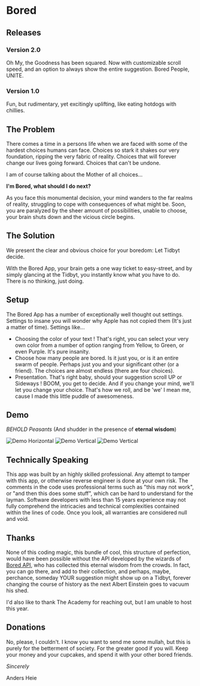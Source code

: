 # Bored

## Releases

### Version 2.0
Oh My, the Goodness has been squared. Now with customizable scroll speed, and an option to always show the entire suggestion. Bored People, UNITE.

### Version 1.0
Fun, but rudimentary, yet excitingly uplifting, like eating hotdogs with chillies.

## The Problem

There comes a time in a persons life when we are faced with some of the hardest choices humans can face. Choices so stark it shakes our very foundation, ripping the very fabric of reality. Choices that will forever change our lives going forward. Choices that can't be undone.

I am of course talking about the Mother of all choices...

**I'm Bored, what should I do next?**

As you face this monumental decision, your mind wanders to the far realms of reality, struggling to cope with consequences of what might be. Soon, you are paralyzed by the sheer amount of possibilities, unable to choose, your brain shuts down and the vicious circle begins.

## The Solution

We present the clear and obvious choice for your boredom: Let Tidbyt decide.

With the Bored App, your brain gets a one way ticket to easy-street, and by simply glancing at the Tidbyt, you instantly know what you have to do. There is no thinking, just doing.

## Setup

The Bored App has a number of exceptionally well thought out settings. Settings to insane you will wonder why Apple has not copied them (It's just a matter of time). Settings like...
 
- Choosing the color of your text ! That's right, you can select your very own color from a number of option ranging from Yellow, to Green, or even Purple. It's pure insanity.
- Choose how many people are bored. Is it just you, or is it an entire swarm of people. Perhaps just you and your significant other (or a friend). The choices are almost endless (there are four choices).
- Presentation. That's right baby, should your suggestion scroll UP or Sideways ! BOOM, you get to decide. And if you change your mind, we'll let you change your choice. That's how we roll, and be 'we' I mean me, cause I made this little puddle of awesomeness.

## Demo

_BEHOLD Peasants_ (And shudder in the presence of **eternal wisdom**)

![Demo Horizontal](bored_horizontal.gif)
![Demo Vertical](bored_vertical.gif)
![Demo Vertical](bored.gif) 

## Technically Speaking

This app was built by an highly skilled professional. Any attempt to tamper with this app, or otherwise reverse engineer is done at your own risk. The comments in the code uses professional terms such as "this may not work", or "and then this does some stuff", which can be hard to understand for the layman. Software developers with less than 15 years experience may not fully comprehend the intricacies and technical complexities contained within the lines of code. Once you look, all warranties are considered null and void.

## Thanks

None of this coding magic, this bundle of cool, this structure of perfection, would have been possible without the API developed by the wizards of [Bored API](https://boredapi.com), who has collected this eternal wisdom from the crowds. In fact, you can go there, and add to their collection, and perhaps, maybe, perchance, someday YOUR suggestion might show up on a Tidbyt, forever changing the course of history as the next Albert Einstein goes to vacuum his shed.

I'd also like to thank The Academy for reaching out, but I am unable to host this year.

## Donations

No, please, I couldn't. I know you want to send me some mullah, but this is purely for the betterment of society. For the greater good if you will. Keep your money and your cupcakes, and spend it with your other bored friends.

_Sincerely_

Anders Heie